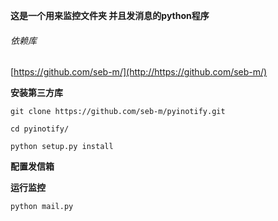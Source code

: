 **这是一个用来监控文件夹 并且发消息的python程序**


###### 依赖库

[https://github.com/seb-m/](http://https://github.com/seb-m/)

**安装第三方库**

```git clone https://github.com/seb-m/pyinotify.git```

```cd pyinotify/```

```python setup.py install```

**配置发信箱**


**运行监控**

```python mail.py```

